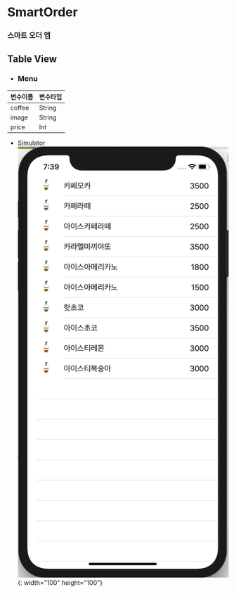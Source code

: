 # SmartOrder 
### 스마트 오더 앱

## Table View
* <h3> Menu</h3>

|변수이름 | 변수타입|
|----|----|
|coffee | String |
|image | String |
|price | Int |

* Simulator 
![TableView.png](./TableView.png){: width="100" height="100"}

